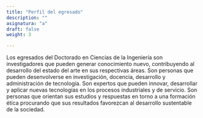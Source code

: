 ```yaml
---
title: "Perfil del egresado"
description: ""
asignatura: "a"
draft: false
weight: 3

---
```


Los egresados del Doctorado en Ciencias de la Ingeniería son investigadores que pueden generar conocimiento nuevo, contribuyendo al desarrollo del estado del arte en sus respectivas áreas. Son personas que pueden desenvolverse en investigación, docencia, desarrollo y administración de tecnología. Son expertos que pueden innovar, desarrollar y aplicar nuevas tecnologías en los procesos industriales y de servicio. Son personas que orientan sus estudios y respuestas en torno a una formación ética procurando que sus resultados favorezcan al desarrollo sustentable de la sociedad.

